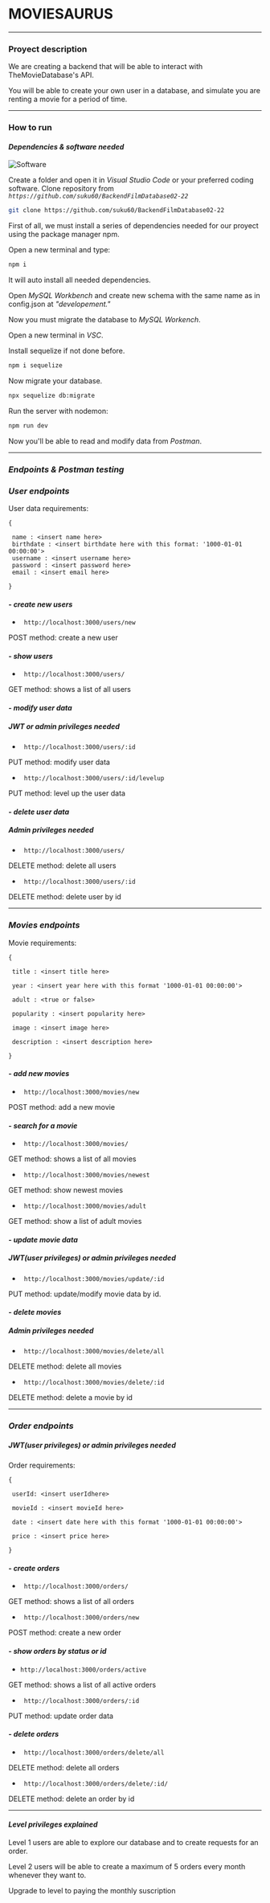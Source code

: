 # MOVIESAURUS
***

### **Proyect description**

We are creating a backend that will be able to interact with TheMovieDatabase's API.

You will be able to create your own user in a database, and simulate you are renting a movie for a period of time. 
***


### **How to run**

#### ***Dependencies & software needed***


![Software](/img/dependencies.png)

Create a folder and open it in *Visual Studio Code* or your preferred coding software. 
Clone repository from *`https://github.com/suku60/BackendFilmDatabase02-22`*
```bash 
git clone https://github.com/suku60/BackendFilmDatabase02-22
```

First of all, we must install a series of dependencies needed for our proyect using the package manager npm.

Open a new terminal and type:
```bash 
npm i
```

It will auto install all needed dependencies.

Open *MySQL Workbench* and create new schema with the same name as in config.json at *"developement."*

Now you must migrate the database to *MySQL Workench*.

Open a new terminal in *VSC*.

Install sequelize if not done before.

```bash 
npm i sequelize
```

Now migrate your database.

```bash 
npx sequelize db:migrate
```

Run the server with nodemon:
```bash 
npm run dev
```

Now you'll be able to read and modify data from *Postman*.



<!-- Sequelieze not needed for user -->


***

### ***Endpoints & Postman testing***


### ***User endpoints***

User data requirements:

`{`

   ` name : <insert name here>`   
   ` birthdate : <insert birthdate here with this format: '1000-01-01 00:00:00'>`  
   ` username : <insert username here>`  
   ` password : <insert password here>`  
   ` email : <insert email here>`
   
`}`


#### - ***create new users***
- ``
http://localhost:3000/users/new``

POST method: create a new user

#### - ***show users***

- ``
http://localhost:3000/users/``

GET method: shows a list of all users


#### - ***modify user data***

##### **JWT or admin privileges needed**

- ``
http://localhost:3000/users/:id`` 

PUT method: modify user data


- ``
http://localhost:3000/users/:id/levelup``

PUT method: level up the user data


#### - ***delete user data***

##### **Admin privileges needed**
- ``
http://localhost:3000/users/``

DELETE method: delete all users
- ``
http://localhost:3000/users/:id``

DELETE method: delete user by id

***

### ***Movies endpoints***

Movie requirements:

`{`

   ` title : <insert title here>` 

   ` year : <insert year here with this format '1000-01-01 00:00:00'>`

   ` adult : <true or false>`

   ` popularity : <insert popularity here>`

   ` image : <insert image here>`
   
   ` description : <insert description here>`
   
`}`


#### - ***add new movies***

- ``
http://localhost:3000/movies/new``

POST method: add a new movie

#### - ***search for a movie***


- ``
http://localhost:3000/movies/``

GET method: shows a list of all movies


- ``
http://localhost:3000/movies/newest``

GET method: show newest movies


- ``
http://localhost:3000/movies/adult``


GET method: show a list of adult movies


#### - ***update movie data***

##### **JWT(user privileges) or admin privileges needed**

- ``
http://localhost:3000/movies/update/:id``

PUT method: update/modify movie data by id.


#### - ***delete movies***

##### **Admin privileges needed**

- ``
http://localhost:3000/movies/delete/all``

DELETE method: delete all movies

- ``
http://localhost:3000/movies/delete/:id``

DELETE method: delete a movie by id

***

### ***Order endpoints***

##### **JWT(user privileges) or admin privileges needed**

Order requirements:

`{`

   ` userId: <insert userIdhere>` 

   ` movieId : <insert movieId here>`

   ` date : <insert date here with this format '1000-01-01 00:00:00'>`

   ` price : <insert price here>`
   
`}`


#### - ***create orders***

- ``
http://localhost:3000/orders/``

GET method: shows a list of all orders

- ``
http://localhost:3000/orders/new``

POST method: create a new order


#### - ***show orders by status or id***

- ``
http://localhost:3000/orders/active ``

GET method: shows a list of all active orders

- ``
http://localhost:3000/orders/:id``

PUT method: update order data


#### - ***delete orders***

- ``
http://localhost:3000/orders/delete/all``

DELETE method: delete all orders

- ``
http://localhost:3000/orders/delete/:id/``

DELETE method: delete an order by id

***
#### ***Level privileges explained***

  

Level 1 users are able to explore our database and to create requests for an order.

Level 2 users will be able to create a maximum of 5 orders every month whenever they want to.

Upgrade to level to paying the monthly suscription
